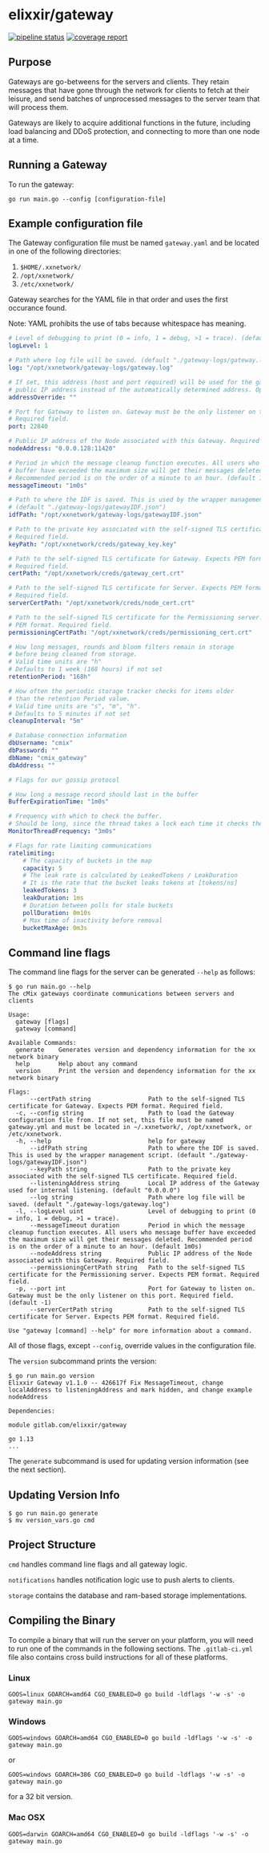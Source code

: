 # elixxir/gateway

[![pipeline status](https://gitlab.com/elixxir/gateway/badges/master/pipeline.svg)](https://gitlab.com/elixxir/gateway/commits/master)
[![coverage report](https://gitlab.com/elixxir/gateway/badges/master/coverage.svg)](https://gitlab.com/elixxir/gateway/commits/master)

## Purpose

Gateways are go-betweens for the servers and clients. They retain messages that
have gone through the network for clients to fetch at their leisure, and send
batches of unprocessed messages to the server team that will process them.

Gateways are likely to acquire additional functions in the future, including
load balancing and DDoS protection, and connecting to more than one node at
a time.

## Running a Gateway

To run the gateway:

```
go run main.go --config [configuration-file]
```

## Example configuration file

The Gateway configuration file must be named `gateway.yaml` and be located in
one of the following directories:
1. `$HOME/.xxnetwork/`
2. `/opt/xxnetwork/`
3. `/etc/xxnetwork/`

Gateway searches for the YAML file in that order and uses the first occurance
found.

Note: YAML prohibits the use of tabs because whitespace has meaning.

```yaml
# Level of debugging to print (0 = info, 1 = debug, >1 = trace). (default 0)
logLevel: 1

# Path where log file will be saved. (default "./gateway-logs/gateway.log")
log: "/opt/xxnetwork/gateway-logs/gateway.log"

# If set, this address (host and port required) will be used for the gateway's
# public IP address instead of the automatically determined address. Optional.
addressOverride: ""

# Port for Gateway to listen on. Gateway must be the only listener on this port.
# Required field.
port: 22840

# Public IP address of the Node associated with this Gateway. Required field.
nodeAddress: "0.0.0.128:11420"

# Period in which the message cleanup function executes. All users who message
# buffer have exceeded the maximum size will get their messages deleted.
# Recommended period is on the order of a minute to an hour. (default 1m0s)
messageTimeout: "1m0s"

# Path to where the IDF is saved. This is used by the wrapper management script.
# (default "./gateway-logs/gatewayIDF.json")
idfPath: "/opt/xxnetwork/gateway-logs/gatewayIDF.json"

# Path to the private key associated with the self-signed TLS certificate.
# Required field.
keyPath: "/opt/xxnetwork/creds/gateway_key.key"

# Path to the self-signed TLS certificate for Gateway. Expects PEM format.
# Required field.
certPath: "/opt/xxnetwork/creds/gateway_cert.crt"

# Path to the self-signed TLS certificate for Server. Expects PEM format.
# Required field.
serverCertPath: "/opt/xxnetwork/creds/node_cert.crt"

# Path to the self-signed TLS certificate for the Permissioning server. Expects
# PEM format. Required field.
permissioningCertPath: "/opt/xxnetwork/creds/permissioning_cert.crt"

# How long messages, rounds and bloom filters remain in storage 
# before being cleaned from storage. 
# Valid time units are "h"
# Defaults to 1 week (168 hours) if not set
retentionPeriod: "168h"

# How often the periodic storage tracker checks for items older 
# than the retention Period value.
# Valid time units are "s", "m", "h". 
# Defaults to 5 minutes if not set
cleanupInterval: "5m"

# Database connection information
dbUsername: "cmix"
dbPassword: ""
dbName: "cmix_gateway"
dbAddress: ""

# Flags for our gossip protocol

# How long a message record should last in the buffer
BufferExpirationTime: "1m0s"

# Frequency with which to check the buffer.
# Should be long, since the thread takes a lock each time it checks the buffer
MonitorThreadFrequency: "3m0s" 

# Flags for rate limiting communications
ratelimiting:
    # The capacity of buckets in the map
    capacity: 5
    # The leak rate is calculated by LeakedTokens / LeakDuration
    # It is the rate that the bucket leaks tokens at [tokens/ns]
    leakedTokens: 3
    leakDuration: 1ms
    # Duration between polls for stale buckets
    pollDuration: 0m10s
    # Max time of inactivity before removal
    bucketMaxAge: 0m3s
```

## Command line flags

The command line flags for the server can be generated `--help` as follows:


```
$ go run main.go --help
The cMix gateways coordinate communications between servers and clients

Usage:
  gateway [flags]
  gateway [command]

Available Commands:
  generate    Generates version and dependency information for the xx network binary
  help        Help about any command
  version     Print the version and dependency information for the xx network binary

Flags:
      --certPath string                Path to the self-signed TLS certificate for Gateway. Expects PEM format. Required field.
  -c, --config string                  Path to load the Gateway configuration file from. If not set, this file must be named gateway.yml and must be located in ~/.xxnetwork/, /opt/xxnetwork, or /etc/xxnetwork.
  -h, --help                           help for gateway
      --idfPath string                 Path to where the IDF is saved. This is used by the wrapper management script. (default "./gateway-logs/gatewayIDF.json")
      --keyPath string                 Path to the private key associated with the self-signed TLS certificate. Required field.
      --listeningAddress string        Local IP address of the Gateway used for internal listening. (default "0.0.0.0")
      --log string                     Path where log file will be saved. (default "./gateway-logs/gateway.log")
  -l, --logLevel uint                  Level of debugging to print (0 = info, 1 = debug, >1 = trace).
      --messageTimeout duration        Period in which the message cleanup function executes. All users who message buffer have exceeded the maximum size will get their messages deleted. Recommended period is on the order of a minute to an hour. (default 1m0s)
      --nodeAddress string             Public IP address of the Node associated with this Gateway. Required field.
      --permissioningCertPath string   Path to the self-signed TLS certificate for the Permissioning server. Expects PEM format. Required field.
  -p, --port int                       Port for Gateway to listen on. Gateway must be the only listener on this port. Required field. (default -1)
      --serverCertPath string          Path to the self-signed TLS certificate for Server. Expects PEM format. Required field.

Use "gateway [command] --help" for more information about a command.
```

All of those flags, except `--config`, override values in the configuration
file.

The `version` subcommand prints the version:


```
$ go run main.go version
Elixxir Gateway v1.1.0 -- 426617f Fix MessageTimeout, change localAddress to listeningAddress and mark hidden, and change example nodeAddress

Dependencies:

module gitlab.com/elixxir/gateway

go 1.13
...
```

The `generate` subcommand is used for updating version information (see the
next section).

## Updating Version Info
```
$ go run main.go generate
$ mv version_vars.go cmd
```

## Project Structure


`cmd` handles command line flags and all gateway logic.

`notifications` handles notification logic use to push alerts to clients.

`storage` contains the database and ram-based storage implementations.

## Compiling the Binary

To compile a binary that will run the server on your platform,
you will need to run one of the commands in the following sections.
The `.gitlab-ci.yml` file also contains cross build instructions
for all of these platforms.


### Linux

```
GOOS=linux GOARCH=amd64 CGO_ENABLED=0 go build -ldflags '-w -s' -o gateway main.go
```

### Windows

```
GOOS=windows GOARCH=amd64 CGO_ENABLED=0 go build -ldflags '-w -s' -o gateway main.go
```

or

```
GOOS=windows GOARCH=386 CGO_ENABLED=0 go build -ldflags '-w -s' -o gateway main.go
```

for a 32 bit version.

### Mac OSX

```
GOOS=darwin GOARCH=amd64 CGO_ENABLED=0 go build -ldflags '-w -s' -o gateway main.go
```
